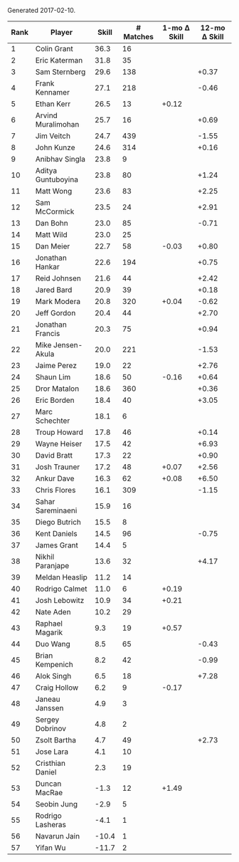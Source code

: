 Generated 2017-02-10.

| Rank | Player             | Skill | # Matches | 1-mo Δ Skill | 12-mo Δ Skill |
|------|--------------------|-------|-----------|--------------|---------------|
|    1 | Colin Grant        |  36.3 |        16 |              |               |
|    2 | Eric Katerman      |  31.8 |        35 |              |               |
|    3 | Sam Sternberg      |  29.6 |       138 |              |         +0.37 |
|    4 | Frank Kennamer     |  27.1 |       218 |              |         -0.46 |
|    5 | Ethan Kerr         |  26.5 |        13 |        +0.12 |               |
|    6 | Arvind Muralimohan |  25.7 |        16 |              |         +0.69 |
|    7 | Jim Veitch         |  24.7 |       439 |              |         -1.55 |
|    8 | John Kunze         |  24.6 |       314 |              |         +0.16 |
|    9 | Anibhav Singla     |  23.8 |         9 |              |               |
|   10 | Aditya Guntuboyina |  23.8 |        80 |              |         +1.24 |
|   11 | Matt Wong          |  23.6 |        83 |              |         +2.25 |
|   12 | Sam McCormick      |  23.5 |        24 |              |         +2.91 |
|   13 | Dan Bohn           |  23.0 |        85 |              |         -0.71 |
|   14 | Matt Wild          |  23.0 |        25 |              |               |
|   15 | Dan Meier          |  22.7 |        58 |        -0.03 |         +0.80 |
|   16 | Jonathan Hankar    |  22.6 |       194 |              |         +0.75 |
|   17 | Reid Johnsen       |  21.6 |        44 |              |         +2.42 |
|   18 | Jared Bard         |  20.9 |        39 |              |         +0.18 |
|   19 | Mark Modera        |  20.8 |       320 |        +0.04 |         -0.62 |
|   20 | Jeff Gordon        |  20.4 |        44 |              |         +2.70 |
|   21 | Jonathan Francis   |  20.3 |        75 |              |         +0.94 |
|   22 | Mike Jensen-Akula  |  20.0 |       221 |              |         -1.53 |
|   23 | Jaime Perez        |  19.0 |        22 |              |         +2.76 |
|   24 | Shaun Lim          |  18.6 |        50 |        -0.16 |         +0.64 |
|   25 | Dror Matalon       |  18.6 |       360 |              |         +0.36 |
|   26 | Eric Borden        |  18.4 |        40 |              |         +3.05 |
|   27 | Marc Schechter     |  18.1 |         6 |              |               |
|   28 | Troup Howard       |  17.8 |        46 |              |         +0.14 |
|   29 | Wayne Heiser       |  17.5 |        42 |              |         +6.93 |
|   30 | David Bratt        |  17.3 |        22 |              |         +0.90 |
|   31 | Josh Trauner       |  17.2 |        48 |        +0.07 |         +2.56 |
|   32 | Ankur Dave         |  16.3 |        62 |        +0.08 |         +6.50 |
|   33 | Chris Flores       |  16.1 |       309 |              |         -1.15 |
|   34 | Sahar Sareminaeni  |  15.9 |        16 |              |               |
|   35 | Diego Butrich      |  15.5 |         8 |              |               |
|   36 | Kent Daniels       |  14.5 |        96 |              |         -0.75 |
|   37 | James Grant        |  14.4 |         5 |              |               |
|   38 | Nikhil Paranjape   |  13.6 |        32 |              |         +4.17 |
|   39 | Meldan Heaslip     |  11.2 |        14 |              |               |
|   40 | Rodrigo Calmet     |  11.0 |         6 |        +0.19 |               |
|   41 | Josh Lebowitz      |  10.9 |        34 |        +0.21 |               |
|   42 | Nate Aden          |  10.2 |        29 |              |               |
|   43 | Raphael Magarik    |   9.3 |        19 |        +0.57 |               |
|   44 | Duo Wang           |   8.5 |        65 |              |         -0.43 |
|   45 | Brian Kempenich    |   8.2 |        42 |              |         -0.99 |
|   46 | Alok Singh         |   6.5 |        18 |              |         +7.28 |
|   47 | Craig Hollow       |   6.2 |         9 |        -0.17 |               |
|   48 | Janeau Janssen     |   4.9 |         3 |              |               |
|   49 | Sergey Dobrinov    |   4.8 |         2 |              |               |
|   50 | Zsolt Bartha       |   4.7 |        49 |              |         +2.73 |
|   51 | Jose Lara          |   4.1 |        10 |              |               |
|   52 | Cristhian Daniel   |   2.3 |        19 |              |               |
|   53 | Duncan MacRae      |  -1.3 |        12 |        +1.49 |               |
|   54 | Seobin Jung        |  -2.9 |         5 |              |               |
|   55 | Rodrigo Lasheras   |  -4.1 |         1 |              |               |
|   56 | Navarun Jain       | -10.4 |         1 |              |               |
|   57 | Yifan Wu           | -11.7 |         2 |              |               |